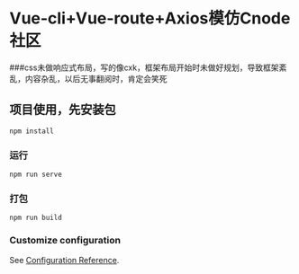 # Vue-cli+Vue-route+Axios模仿Cnode社区
###css未做响应式布局，写的像cxk，框架布局开始时未做好规划，导致框架紊乱，内容杂乱，以后无事翻阅时，肯定会笑死

## 项目使用，先安装包
```
npm install
```

### 运行
```
npm run serve
```

### 打包
```
npm run build
```
### Customize configuration
See [Configuration Reference](https://cli.vuejs.org/config/).
